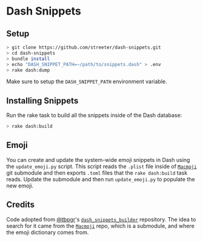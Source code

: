 Dash Snippets
=============

Setup
-----

```sh
> git clone https://github.com/streeter/dash-snippets.git
> cd dash-snippets
> bundle install
> echo "DASH_SNIPPET_PATH=~/path/to/snippets.dash" > .env
> rake dash:dump
```

Make sure to setup the `DASH_SNIPPET_PATH` environment variable.

Installing Snippets
-------------------

Run the rake task to build all the snippets inside of the Dash database:

```sh
> rake dash:build
```

Emoji
-----

You can create and update the system-wide emoji snippets in Dash using the `update_emoji.py` script. This script reads the `.plist` file inside of [`Macmoji`](https://github.com/warpling/Macmoji) git submodule and then exports `.toml` files that the `rake dash:build` task reads. Update the submodule and then run `update_emoji.py` to populate the new emoji.

Credits
-------

Code adopted from [@tbpgr](https://github.com/tbpgr)'s [`dash_snippets_builder`](https://github.com/tbpgr/dash_snippets_builder) repository. The idea to search for it came from the [`Macmoji`](https://github.com/warpling/Macmoji) repo, which is a submodule, and where the emoji dictionary comes from.
